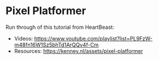 # Pixel Platformer

Run through of this tutorial from HeartBeast:

* Videos: https://www.youtube.com/playlist?list=PL9FzW-m48fn16W1Sz5bhTd1ArQQv4f-Cm
* Resources: https://kenney.nl/assets/pixel-platformer
